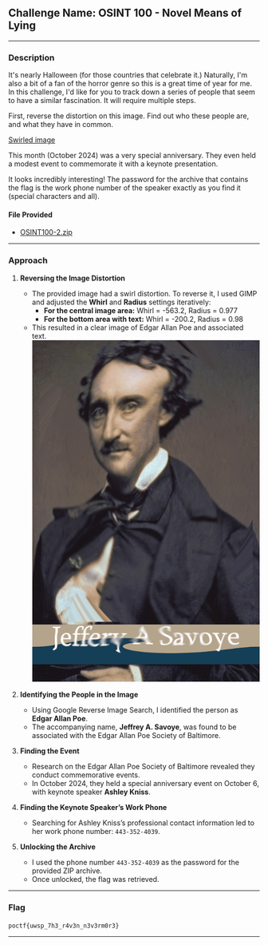 ## **Challenge Name: OSINT 100 - Novel Means of Lying**

---

### **Description**

It's nearly Halloween (for those countries that celebrate it.) Naturally, I'm also a bit of a fan of the horror genre so this is a great time of year for me. In this challenge, I'd like for you to track down a series of people that seem to have a similar fascination. It will require multiple steps.

First, reverse the distortion on this image. Find out who these people are, and what they have in common.

[Swirled image](Resources/OSINT100-2.png)

This month (October 2024) was a very special anniversary. They even held a modest event to commemorate it with a keynote presentation.

It looks incredibly interesting! The password for the archive that contains the flag is the work phone number of the speaker exactly as you find it (special characters and all).

#### **File Provided**  
- [OSINT100-2.zip](Resources/OSINT100-2.zip)

---

### **Approach**

1. **Reversing the Image Distortion**  
   - The provided image had a swirl distortion. To reverse it, I used GIMP and adjusted the **Whirl** and **Radius** settings iteratively:
     - **For the central image area:** Whirl = -563.2, Radius = 0.977
     - **For the bottom area with text:** Whirl = -200.2, Radius = 0.98  
   - This resulted in a clear image of Edgar Allan Poe and associated text.
   ![Edgar Allan Poe](Resources/OSINT100-2_solved.png)

2. **Identifying the People in the Image**  
   - Using Google Reverse Image Search, I identified the person as **Edgar Allan Poe**.  
   - The accompanying name, **Jeffrey A. Savoye**, was found to be associated with the Edgar Allan Poe Society of Baltimore.  

3. **Finding the Event**  
   - Research on the Edgar Allan Poe Society of Baltimore revealed they conduct commemorative events.  
   - In October 2024, they held a special anniversary event on October 6, with keynote speaker **Ashley Kniss**.

4. **Finding the Keynote Speaker’s Work Phone**  
   - Searching for Ashley Kniss’s professional contact information led to her work phone number: `443-352-4039`.

5. **Unlocking the Archive**  
   - I used the phone number `443-352-4039` as the password for the provided ZIP archive.  
   - Once unlocked, the flag was retrieved.

---

### **Flag**

`poctf{uwsp_7h3_r4v3n_n3v3rm0r3}`

---